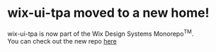 # wix-ui-tpa moved to a new home!

wix-ui-tpa is now part of the Wix Design Systems Monorepo<sup>TM</sup>.  
You can check out the new repo [here](https://github.com/wix/wix-style-react/tree/master/packages/wix-ui-tpa)
